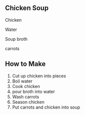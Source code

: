 ## Chicken Soup

Chicken

Water

Soup broth

carrots

## How to Make

1. Cut up chicken into pieces
2. Boil water
3. Cook chicken
4. pour broth into water
5. Wash carrots
6. Season chicken
7. Put carrots and chicken into soup